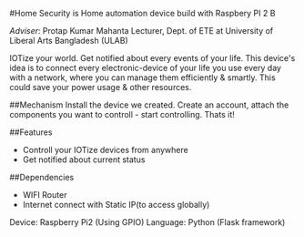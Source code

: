 #Home Security is Home automation device build with Raspbery PI 2 B

*Adviser*:
Protap Kumar Mahanta
Lecturer, Dept. of ETE at University of Liberal Arts Bangladesh (ULAB)

IOTize your world. Get notified about every events of your life. This device's idea is to connect every electronic-device of your life you use every day with a network, where you can manage them efficiently & smartly. This could save your power usage & other resources.

##Mechanism
Install the device we created. Create an account, attach the components you want to controll - start controlling. Thats it!

##Features
 - Controll your IOTize devices from anywhere
 - Get notified about current status

##Dependencies
 - WIFI Router
 - Internet connect with Static IP(to access globally)

Device: Raspberry Pi2 (Using GPIO)
Language: Python (Flask framework)
